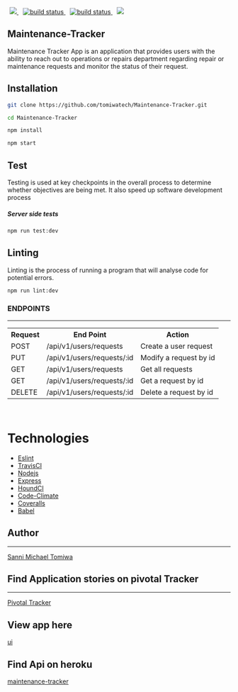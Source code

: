 <!-- [![Maintainability](https://api.codeclimate.com/v1/badges/6c6d78b9aec5c31e179d/maintainability)](https://codeclimate.com/github/tomiwatech/Maintenance-Tracker/maintainability)  

[![Build Status](https://travis-ci.org/tomiwatech/Maintenance-Tracker.svg?branch=develop)](https://travis-ci.org/tomiwatech/Maintenance-Tracker) -->

<!-- [![Coverage Status](https://coveralls.io/repos/github/tomiwatech/Maintenance-Tracker/badge.svg?branch=master)](https://coveralls.io/github/tomiwatech/Maintenance-Tracker?branch=master) -->

<!-- [![Test Coverage](https://api.codeclimate.com/v1/badges/6c6d78b9aec5c31e179d/test_coverage)](https://codeclimate.com/github/tomiwatech/Maintenance-Tracker/test_coverage) -->


<p>
    <a style="padding:5px" href="https://codeclimate.com/github/tomiwatech/Maintenance-Tracker/maintainability" alt="Backers on Open Collective">
        <img src="https://api.codeclimate.com/v1/badges/6c6d78b9aec5c31e179d/maintainability" />
    </a>
     <a style="padding:5px" href="https://coveralls.io/github/tomiwatech/Maintenance-Tracker?branch=develop">
        <img src="https://coveralls.io/repos/github/tomiwatech/Maintenance-Tracker/badge.svg?branch=develop"
            alt="build status">
    </a>
     <a style="padding:5px" href="https://travis-ci.org/tomiwatech/Maintenance-Tracker">
        <img src="https://travis-ci.org/tomiwatech/Maintenance-Tracker.svg?branch=develop"
            alt="build status">
    </a>
    <a style="padding:5px" href="https://codeclimate.com/github/tomiwatech/Maintenance-Tracker/test_coverage"><img src="https://api.codeclimate.com/v1/badges/6c6d78b9aec5c31e179d/test_coverage" /></a>
</p>



## Maintenance-Tracker
Maintenance Tracker App is an application that provides users with the ability to reach out to operations or repairs department regarding repair or maintenance requests and monitor the status of their request.


## Installation

```bash
git clone https://github.com/tomiwatech/Maintenance-Tracker.git 
```

```bash
cd Maintenance-Tracker
```

```bash
npm install
```

```bash
npm start
```

## Test
Testing is used at key checkpoints in the overall process to determine whether objectives are being met. It also speed up software development process

##### Server side tests
```bash
npm run test:dev
```

## Linting
Linting is the process of running a program that will analyse code for potential errors.
```bash
npm run lint:dev
```


<h3>ENDPOINTS</h3>
<hr>
<table>
  <tr>
      <th>Request</th>
      <th>End Point</th>
      <th>Action</th>
  </tr>
  <tr>
      <td>POST</td>
      <td>/api/v1/users/requests</td>
      <td>Create a user request</td>
  </tr>
  <tr>
      <td>PUT</td>
      <td>/api/v1/users/requests/:id</td>
      <td>Modify a request by id</td>
  </tr>
  <tr>
      <td>GET</td>
      <td>/api/v1/users/requests</td>
      <td>Get all requests</td>
  </tr>
  <tr>
        <td>GET</td>
        <td>/api/v1/users/requests/:id</td>
        <td>Get a request by id</td>
  </tr>
  <tr>
      <td>DELETE</td>
      <td>/api/v1/users/requests/:id</td>
      <td>Delete a request by id</td>
  </tr>

</table>
<br/>

# Technologies

* [Eslint](https://eslint.org/)
* [TravisCI](https://travis-ci.org/)
* [Nodejs](https://nodejs.org/en/)
* [Express](https://expressjs.com/)
* [HoundCI](https://houndci.com)
* [Code-Climate](https://codeclimate.com/)
* [Coveralls](https://coveralls.io/)
* [Babel](https://babeljs.io/)


## Author 
____
[Sanni Michael Tomiwa](https://tomiwatech.github.io/)

## Find Application stories on pivotal Tracker
____
[Pivotal Tracker](https://www.pivotaltracker.com/n/projects/2170224)

## View app here
[ui](https://tomiwatech.github.io/Maintenance-Tracker/UI/)

## Find Api on heroku
[maintenance-tracker](https://maintenance-trackerr.herokuapp.com/)


